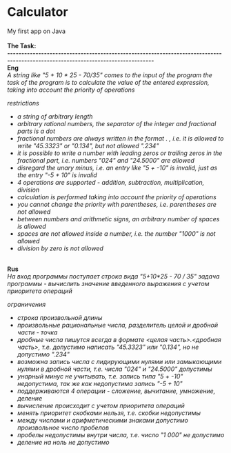# Calculator
<head>
  My first app on Java
  <br />
<head>
<body>
  <br />
  <b>The Task:</b>
  <br />
  <b>--------------------------------------------------------------------------------------------------------------------------------</b>
  <br />
  <b>Eng</b>
  <br />
  <i> A string like "5 + 10 * 25 - 70/35" comes to the input of the program
the task of the program is to calculate the value of the entered expression, taking into account the priority of operations


restrictions
 - a string of arbitrary length
 - arbitrary rational numbers, the separator of the integer and fractional parts is a dot
 - fractional numbers are always written in the format <integer part>. <fractional part>, i.e. it is allowed to write "45.3323" or "0.134", but not allowed ".234"
 - it is possible to write a number with leading zeros or trailing zeros in the fractional part, i.e. numbers "024" and "24.5000" are allowed
 - disregard the unary minus, i.e. an entry like "5 + -10" is invalid, just as the entry "-5 + 10" is invalid
 - 4 operations are supported - addition, subtraction, multiplication, division
 - calculation is performed taking into account the priority of operations
 - you cannot change the priority with parentheses, i.e. parentheses are not allowed
 - between numbers and arithmetic signs, an arbitrary number of spaces is allowed
 - spaces are not allowed inside a number, i.e. the number "1000" is not allowed
 - division by zero is not allowed
 </i>
  <br />
  <b>Rus</b>
  <br />
  <i>
На вход программы поступает строка вида "5+10*25 - 70 / 35"
задача программы - вычислить значение введенного выражения с учетом приоритета операций


ограничения
 - строка произвольной длины
 - произвольные рациональные числа, разделитель целой и дробной части - точка
 - дробные числа пишутся всегда в формате <целая часть>.<дробная часть>, т.е. допустимо написать "45.3323" или "0.134", но не допустимо ".234"
 - возможна запись числа с лидирующими нулями или замыкающими нулями в дробной части, т.е. числа "024" и "24.5000" допустимы
 - унарный минус не учитывать, т.е. запись типа "5 + -10" недопустима, так же как недопустима запись "-5 + 10"
 - поддерживаются 4 операции - сложение, вычитание, умножение, деление
 - вычисление происходит с учетом приоритета операций
 - менять приоритет скобками нельзя, т.е. скобки недопустимы
 - между числами и арифметическими знаками допустимо произвольное число пробелов
 - пробелы недопустимы внутри числа, т.е. число "1 000" не допустимо
 - деление на ноль не допустимо
 </i>
</body>
